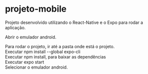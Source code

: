 # projeto-mobile

Projeto desenvolvido utilizando o React-Native e o Expo para rodar a aplicação.

Abrir o emulador android.

Para rodar o projeto, ir até a pasta onde está o projeto.<br>
Executar npm install --global expo-cli<br>
Executar npm install, para baixar as dependências<br>
Executar expo start<br>
Selecionar o emulador android. 
